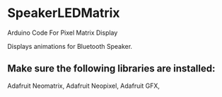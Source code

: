 # SpeakerLEDMatrix
Arduino Code For Pixel Matrix Display

Displays animations for Bluetooth Speaker.

## Make sure the following libraries are installed:

Adafruit Neomatrix,
Adafruit Neopixel,
Adafruit GFX,
